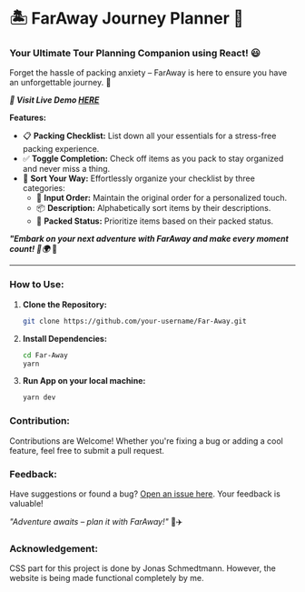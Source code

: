 # 🏝️ **FarAway Journey Planner** 🧳

### Your Ultimate Tour Planning Companion using React! 😃

Forget the hassle of packing anxiety – FarAway is here to ensure you have an unforgettable journey. 🚀

**_*🚀 Visit Live Demo [HERE](https://far-away-roan.vercel.app/)*_**

**Features:**

- 📋 **Packing Checklist:** List down all your essentials for a stress-free packing experience.
- ✅ **Toggle Completion:** Check off items as you pack to stay organized and never miss a thing.
- 🔄 **Sort Your Way:** Effortlessly organize your checklist by three categories:
  - 📝 **Input Order:** Maintain the original order for a personalized touch.
  - 📦 **Description:** Alphabetically sort items by their descriptions.
  - 🎒 **Packed Status:** Prioritize items based on their packed status.

**_"Embark on your next adventure with FarAway and make every moment count! 🎉🌍_** 🌟

---

### How to Use:

1. **Clone the Repository:**
   ```bash
   git clone https://github.com/your-username/Far-Away.git
   ```
2. **Install Dependencies:**
   ```bash
   cd Far-Away
   yarn
   ```
3. **Run App on your local machine:**
   ```bash
   yarn dev
   ```

### Contribution:

Contributions are Welcome! Whether you're fixing a bug or adding a cool feature, feel free to submit a pull request.

### Feedback:

Have suggestions or found a bug? [Open an issue here](https://github.com/your-username/faraway-journey-planner/issues). Your feedback is valuable!

_"Adventure awaits – plan it with FarAway!"_ 🌴✈️

### Acknowledgement:

CSS part for this project is done by Jonas Schmedtmann. However, the website is being made functional completely by me.
